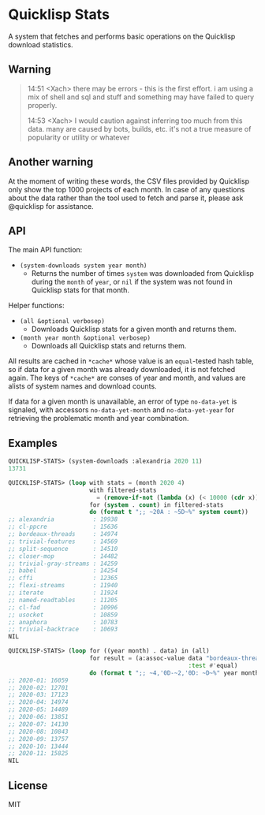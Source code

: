 # Quicklisp Stats

A system that fetches and performs basic operations on the Quicklisp download statistics.

## Warning

> 14:51 \<Xach\> there may be errors - this is the first effort. i am using a mix of shell and sql and stuff and something may have failed to query properly.
>
> 14:53 \<Xach\> I would caution against inferring too much from this data. many are caused by bots, builds, etc. it's not a true measure of popularity or utility or whatever

## Another warning

At the moment of writing these words, the CSV files provided by Quicklisp only show the top 1000 projects of each month. In case of any questions about the data rather than the tool used to fetch and parse it, please ask @quicklisp for assistance.

## API

The main API function:

* `(system-downloads system year month)`
  * Returns the number of times `system` was downloaded from Quicklisp during the `month` of `year`, or `nil` if the system was not found in Quicklisp stats for that month.

Helper functions:

* `(all &optional verbosep)`
  * Downloads Quicklisp stats for a given month and returns them.
* `(month year month &optional verbosep)`
  * Downloads all Quicklisp stats and returns them.

All results are cached in `*cache*` whose value is an `equal`-tested hash table, so if data for a given month was already downloaded, it is not fetched again. The keys of `*cache*` are conses of year and month, and values are alists of system names and download counts.

If data for a given month is unavailable, an error of type `no-data-yet` is signaled, with accessors `no-data-yet-month` and `no-data-yet-year` for retrieving the problematic month and year combination.

## Examples

```lisp
QUICKLISP-STATS> (system-downloads :alexandria 2020 11)
13731

QUICKLISP-STATS> (loop with stats = (month 2020 4)
                       with filtered-stats 
                         = (remove-if-not (lambda (x) (< 10000 (cdr x))) stats)
                       for (system . count) in filtered-stats 
                       do (format t ";; ~20A : ~5D~%" system count))
;; alexandria           : 19938
;; cl-ppcre             : 15636
;; bordeaux-threads     : 14974
;; trivial-features     : 14569
;; split-sequence       : 14510
;; closer-mop           : 14482
;; trivial-gray-streams : 14259
;; babel                : 14254
;; cffi                 : 12365
;; flexi-streams        : 11940
;; iterate              : 11924
;; named-readtables     : 11205
;; cl-fad               : 10996
;; usocket              : 10859
;; anaphora             : 10783
;; trivial-backtrace    : 10693
NIL

QUICKLISP-STATS> (loop for ((year month) . data) in (all)
                       for result = (a:assoc-value data "bordeaux-threads"
                                                   :test #'equal)
                       do (format t ";; ~4,'0D-~2,'0D: ~D~%" year month result))
;; 2020-01: 16059
;; 2020-02: 12701
;; 2020-03: 17123
;; 2020-04: 14974
;; 2020-05: 14489
;; 2020-06: 13851
;; 2020-07: 14130
;; 2020-08: 10843
;; 2020-09: 13757
;; 2020-10: 13444
;; 2020-11: 15825
NIL
```

## License

MIT
